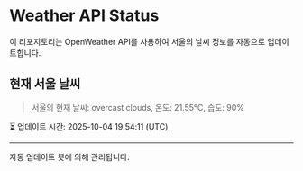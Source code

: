 
# Weather API Status

이 리포지토리는 OpenWeather API를 사용하여 서울의 날씨 정보를 자동으로 업데이트합니다.

## 현재 서울 날씨
> 서울의 현재 날씨: overcast clouds, 온도: 21.55°C, 습도: 90%

⏳ 업데이트 시간: 2025-10-04 19:54:11 (UTC)

---
자동 업데이트 봇에 의해 관리됩니다.
